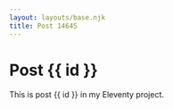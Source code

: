 ```yaml
---
layout: layouts/base.njk
title: Post 14645
---
```


# Post {{ id }}

This is post {{ id }} in my Eleventy project.
